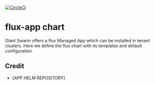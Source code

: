 [![CircleCI](https://circleci.com/gh/giantswarm/flux-app.svg?style=shield)](https://circleci.com/gh/giantswarm/flux-app)

# flux-app chart

Giant Swarm offers a flux Managed App which can be installed in tenant clusters.
Here we define the flux chart with its templates and default configuration.

## Credit

* {APP HELM REPOSITORY}
